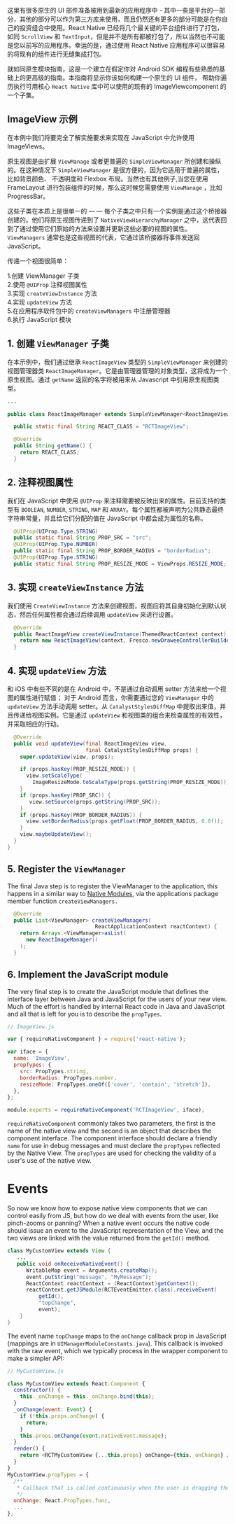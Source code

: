

这里有很多原生的 UI 部件准备被用到最新的应用程序中 - 其中一些是平台的一部分，其他的部分可以作为第三方库来使用，而且仍然还有更多的部分可能是在你自己的投资组合中使用。React Native 已经将几个最关键的平台组件进行了打包，如同 `ScrollView` 和 `TextInput`，但是并不是所有都被打包了，所以当然也不可能是您以前写的应用程序。幸运的是，通过使用 React Native 应用程序可以很容易的将现有的组件进行无缝集成打包。

就如同原生模块指南，这是一个建立在假定你对 Android SDK 编程有些熟悉的基础上的更高级的指南。本指南将显示你该如何构建一个原生的 UI 组件， 帮助你遍历执行可用核心 `React Native` 库中可以使用的现有的 ImageViewcomponent 的一个子集。

## ImageView 示例

在本例中我们将要完全了解实施要求来实现在 JavaScript 中允许使用 ImageViews。

原生视图是由扩展 `ViewManage` 或者更普遍的 `SimpleViewManager` 所创建和操纵的。在这种情况下 `SimpleViewManager` 是很方便的，因为它适用于普遍的属性，比如背景颜色、 不透明度和 Flexbox 布局。当然也有其他例子,当您在使用 FrameLayout 进行包装组件的时候，那么这时候您需要使用 `ViewManage` ，比如 ProgressBar。

这些子类在本质上是很单一的 — — 每个子类之中只有一个实例是通过这个桥接器创建的。他们将原生视图传递到了 `NativeViewHierarchyManager` 之中，这代表回到了通过使用它们原始的方法来设置并更新这些必要的视图的属性。`ViewManagers` 通常也是这些视图的代表，它通过该桥接器将事件发送回 JavaScript。

传递一个视图很简单：

1.创建 ViewManager 子类  
2.使用  `@UIProp` 注释视图属性  
3.实现 `createViewInstance` 方法  
4.实现 `updateView` 方法  
5.在应用程序软件包中的 `createViewManagers` 中注册管理器  
6.执行 JavaScript 模块  

## 1. 创建 `ViewManager` 子类

在本示例中，我们通过继承 `ReactImageView` 类型的 `SimpleViewManager` 来创建的视图管理器类 `ReactImageManager`。它是由管理器管理的对象类型，这将成为一个原生视图。通过 `getName` 返回的名字将被用来从 Javascript 中引用原生视图类型。

```java
...

public class ReactImageManager extends SimpleViewManager<ReactImageView> {

  public static final String REACT_CLASS = "RCTImageView";

  @Override
  public String getName() {
    return REACT_CLASS;
  }
```

## 2. 注释视图属性

我们在 JavaScript 中使用 `@UIProp` 来注释需要被反映出来的属性。目前支持的类型有 `BOOLEAN`, `NUMBER`, `STRING`, `MAP` 和 `ARRAY`。每个属性都被声明为公共静态最终字符串常量，并且给它们分配的值在 JavaScript 中都会成为属性的名称。

```java
  @UIProp(UIProp.Type.STRING)
  public static final String PROP_SRC = "src";
  @UIProp(UIProp.Type.NUMBER)
  public static final String PROP_BORDER_RADIUS = "borderRadius";
  @UIProp(UIProp.Type.STRING)
  public static final String PROP_RESIZE_MODE = ViewProps.RESIZE_MODE;
```

## 3. 实现 `createViewInstance` 方法  

我们使用 `CreateViewInstance` 方法来创建视图，视图应将其自身初始化到默认状态，然后任何属性都会通过后续调用 `updateView` 来进行设置。

```java
  @Override
  public ReactImageView createViewInstance(ThemedReactContext context) {
    return new ReactImageView(context, Fresco.newDraweeControllerBuilder(), mCallerContext);
  }
```

## 4. 实现 `updateView` 方法 

和 iOS 中有些不同的是在 Android 中，不是通过自动调用 setter 方法来给一个视图的属性进行赋值； 对于 Android 而言，你需要通过您的 `ViewManager` 中的 `updateView` 方法手动调用 setter。从 `CatalystStylesDiffMap` 中提取出来值，并且传递给视图实例。它是通过 `updateView` 和视图类的组合来检查属性的有效性，并采取相应的行动。

```java
  @Override
  public void updateView(final ReactImageView view,
                         final CatalystStylesDiffMap props) {
    super.updateView(view, props);

    if (props.hasKey(PROP_RESIZE_MODE)) {
      view.setScaleType(
        ImageResizeMode.toScaleType(props.getString(PROP_RESIZE_MODE)));
    }
    if (props.hasKey(PROP_SRC)) {
       view.setSource(props.getString(PROP_SRC));
    }
    if (props.hasKey(PROP_BORDER_RADIUS)) {
      view.setBorderRadius(props.getFloat(PROP_BORDER_RADIUS, 0.0f));
    }
    view.maybeUpdateView();
  }
}
```

## 5. Register the `ViewManager`

The final Java step is to register the ViewManager to the application, this happens in a similar way to [Native Modules](NativeModulesAndroid.md), via the applications package member function `createViewManagers.`

```java
  @Override
  public List<ViewManager> createViewManagers(
                            ReactApplicationContext reactContext) {
    return Arrays.<ViewManager>asList(
      new ReactImageManager()
    );
  }
```

## 6. Implement the JavaScript module

The very final step is to create the JavaScript module that defines the interface layer between Java and JavaScript for the users of your new view. Much of the effort is handled by internal React code in Java and JavaScript and all that is left for you is to describe the `propTypes`.

```js
// ImageView.js

var { requireNativeComponent } = require('react-native');

var iface = {
  name: 'ImageView',
  propTypes: {
    src: PropTypes.string,
    borderRadius: PropTypes.number,
    resizeMode: PropTypes.oneOf(['cover', 'contain', 'stretch']),
  },
};

module.exports = requireNativeComponent('RCTImageView', iface);
```

`requireNativeComponent` commonly takes two parameters, the first is the name of the native view and the second is an object that describes the component interface. The component interface should declare a friendly `name` for use in debug messages and must declare the `propTypes` reflected by the Native View. The `propTypes` are used for checking the validity of a user's use of the native view.

# Events

So now we know how to expose native view components that we can control easily from JS, but how do we deal with events from the user, like pinch-zooms or panning? When a native event occurs the native code should issue an event to the JavaScript representation of the View, and the two views are linked with the value returned from the `getId()` method.

```java
class MyCustomView extends View {
   ...
   public void onReceiveNativeEvent() {
      WritableMap event = Arguments.createMap();
      event.putString("message", "MyMessage");
      ReactContext reactContext = (ReactContext)getContext();
      reactContext.getJSModule(RCTEventEmitter.class).receiveEvent(
          getId(),
          "topChange",
          event);
    }
}
```

The event name `topChange` maps to the `onChange` callback prop in JavaScript (mappings are in `UIManagerModuleConstants.java`). This callback is invoked with the raw event, which we typically process in the wrapper component to make a simpler API:

```js
// MyCustomView.js

class MyCustomView extends React.Component {
  constructor() {
    this._onChange = this._onChange.bind(this);
  }
  _onChange(event: Event) {
    if (!this.props.onChange) {
      return;
    }
    this.props.onChange(event.nativeEvent.message);
  }
  render() {
    return <RCTMyCustomView {...this.props} onChange={this._onChange} />;
  }
}
MyCustomView.propTypes = {
  /**
   * Callback that is called continuously when the user is dragging the map.
   */
  onChange: React.PropTypes.func,
  ...
};
```
